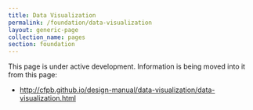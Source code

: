 ```yaml
---
title: Data Visualization
permalink: /foundation/data-visualization
layout: generic-page
collection_name: pages
section: foundation
---
```

This page is under active development. Information is being moved into it from this page:
* http://cfpb.github.io/design-manual/data-visualization/data-visualization.html
